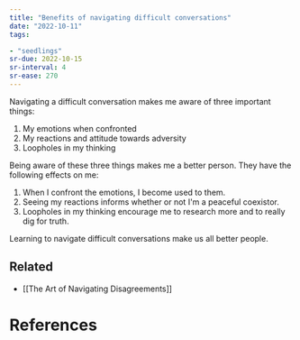 ```yaml
---
title: "Benefits of navigating difficult conversations"
date: "2022-10-11"
tags:

- "seedlings"
sr-due: 2022-10-15
sr-interval: 4
sr-ease: 270
---
```


Navigating a difficult conversation makes me aware of three important things:

1. My emotions when confronted
2. My reactions and attitude towards adversity
3. Loopholes in my thinking

Being aware of these three things makes me a better person. They have the following effects on me:

1. When I confront the emotions, I become used to them.
2. Seeing my reactions informs whether or not I'm a peaceful coexistor.
3. Loopholes in my thinking encourage me to research more and to really dig for truth.

Learning to navigate difficult conversations make us all better people.

## Related

- [[The Art of Navigating Disagreements]]

# References